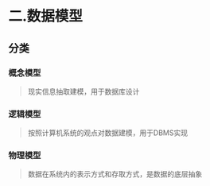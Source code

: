 # 二.数据模型

## 分类

### 概念模型

> 现实信息抽取建模，用于数据库设计

### 逻辑模型

> 按照计算机系统的观点对数据建模，用于DBMS实现

### 物理模型

> 数据在系统内的表示方式和存取方式，是数据的底层抽象